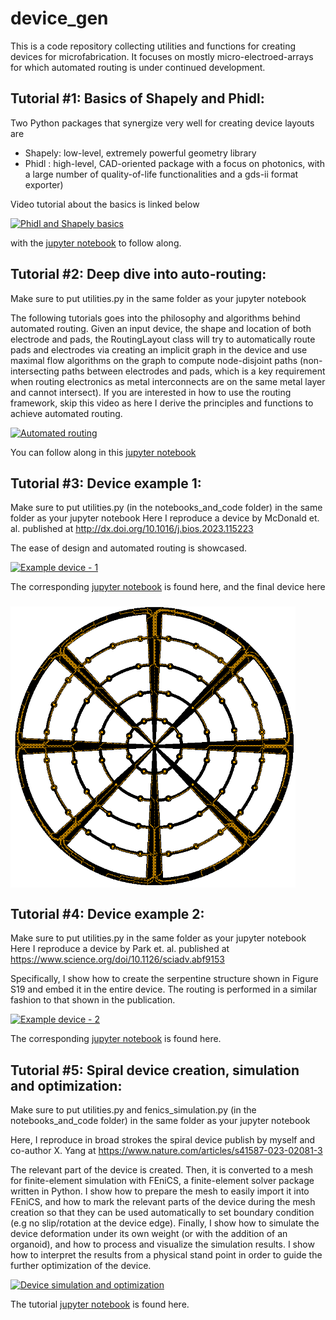 # device_gen
This is a code repository collecting utilities and functions for creating devices for microfabrication. It focuses on mostly micro-electroed-arrays for which automated routing is under continued development.

## Tutorial #1: Basics of Shapely and Phidl:
Two Python packages that synergize very well for creating device layouts are 
- Shapely: low-level, extremely powerful geometry library
- Phidl : high-level, CAD-oriented package with a focus on photonics, with a large number of quality-of-life functionalities and a gds-ii format exporter)

Video tutorial about the basics is linked below

[![Phidl and Shapely basics](https://img.youtube.com/vi/8cDB7dCHEBI/0.jpg)](https://www.youtube.com/watch?v=8cDB7dCHEBI) 

with the [jupyter notebook](https://github.com/sciforro/device_gen/blob/main/notebooks_and_code/1_Video_tutorial_basics.ipynb)
 to follow along.

## Tutorial #2: Deep dive into auto-routing:
Make sure to put utilities.py in the same folder as your jupyter notebook

The following tutorials goes into the philosophy and algorithms behind automated routing. Given an input device, the shape and location of both electrode and pads, the RoutingLayout class will try to automatically route pads and electrodes via creating an implicit graph in the device and use maximal flow algorithms on the graph to compute node-disjoint paths (non-intersecting paths between electrodes and pads, which is a key requirement when routing electronics as metal interconnects are on the same metal layer and cannot intersect). If you are interested in how to use the routing framework, skip this video as here I derive the principles and functions to achieve automated routing.

[![Automated routing](https://img.youtube.com/vi/23VDh5naxl4/0.jpg)](https://www.youtube.com/watch?v=23VDh5naxl4) 

You can follow along in this [jupyter notebook](https://github.com/sciforro/device_gen/blob/main/notebooks_and_code/2_Video_tutorial_on_routing.ipynb)

## Tutorial #3: Device example 1:
Make sure to put utilities.py (in the notebooks_and_code folder) in the same folder as your jupyter notebook
Here I reproduce a device by McDonald et. al. published at http://dx.doi.org/10.1016/j.bios.2023.115223 

The ease of design and automated routing is showcased. 

[![Example device - 1](https://img.youtube.com/vi/I84Mfm7iDBs/0.jpg)](https://www.youtube.com/watch?v=I84Mfm7iDBs)

The corresponding [jupyter notebook](https://github.com/sciforro/device_gen/blob/main/notebooks_and_code/3_Video_tutorial_device_McDonald.ipynb) is found here, and the final device here <h3><img align="center" height="450" src="https://github.com/sciforro/device_gen/blob/main/images/dev1.png"></h3>


## Tutorial #4: Device example 2:
Make sure to put utilities.py in the same folder as your jupyter notebook
Here I reproduce a device by Park et. al. published at https://www.science.org/doi/10.1126/sciadv.abf9153 

Specifically, I show how to create the serpentine structure shown in Figure S19 and embed it in the entire device. The routing is performed in a similar fashion to that shown in the publication.

[![Example device - 2](https://img.youtube.com/vi/OHwyicW2AnE/0.jpg)](https://www.youtube.com/watch?v=OHwyicW2AnE)

The corresponding [jupyter notebook](https://github.com/sciforro/device_gen/blob/main/notebooks_and_code/4_Video_Tutorial_device_Park.ipynb)  is found here.

## Tutorial #5: Spiral device creation, simulation and optimization:
Make sure to put utilities.py and fenics_simulation.py  (in the notebooks_and_code folder) in the same folder as your jupyter notebook

Here, I reproduce in broad strokes the spiral device publish by myself and co-author X. Yang at https://www.nature.com/articles/s41587-023-02081-3 

The relevant part of the device is created. Then, it is converted to a mesh for finite-element simulation with FEniCS, a finite-element solver package written in Python. I show how to prepare the mesh to easily import it into FEniCS, and how to mark the relevant parts of the device during the mesh creation so that they can be used automatically to set boundary condition (e.g no slip/rotation at the device edge). Finally, I show how to simulate the device deformation under its own weight (or with the addition of an organoid), and how to process and visualize the simulation results. I show how to interpret the results from a physical stand point in order to guide the further optimization of the device.

[![Device simulation and optimization](https://img.youtube.com/vi/UfntaHuc6hc/0.jpg)](https://www.youtube.com/watch?v=UfntaHuc6hc)

The tutorial [jupyter notebook](https://github.com/sciforro/device_gen/blob/main/notebooks_and_code/5_Video_tutorial_Kirigami_full.ipynb)  is found here.






